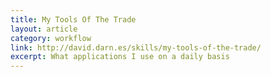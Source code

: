 ```yaml
---
title: My Tools Of The Trade
layout: article
category: workflow
link: http://david.darn.es/skills/my-tools-of-the-trade/
excerpt: What applications I use on a daily basis
---
```

